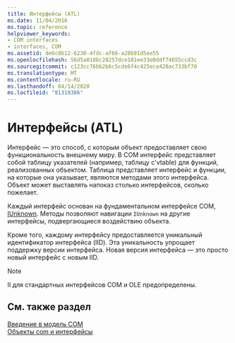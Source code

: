```yaml
---
title: Интерфейсы (ATL)
ms.date: 11/04/2016
ms.topic: reference
helpviewer_keywords:
- COM interfaces
- interfaces, COM
ms.assetid: de6c8b12-6230-4fdc-af66-a28b91d5ee55
ms.openlocfilehash: 56d5a010bc28257dce181ee33e0ddf74655ccd3c
ms.sourcegitcommit: c123cc76bb2b6c5cde6f4c425ece420ac733bf70
ms.translationtype: MT
ms.contentlocale: ru-RU
ms.lasthandoff: 04/14/2020
ms.locfileid: "81319386"
---
```

# <a name="interfaces-atl"></a>Интерфейсы (ATL)

Интерфейс — это способ, с которым объект предоставляет свою функциональность внешнему миру. В COM интерфейс представляет собой таблицу указателей (например, таблицу c'vtable) для функций, реализованных объектом. Таблица представляет интерфейс и функции, на которые она указывает, являются методами этого интерфейса. Объект может выставлять напоказ столько интерфейсов, сколько пожелает.

Каждый интерфейс основан на фундаментальном интерфейсе COM, [IUnknown](../atl/iunknown.md). Методы позволяют навигации `IUnknown` на другие интерфейсы, подвергающиеся воздействию объекта.

Кроме того, каждому интерфейсу предоставляется уникальный идентификатор интерфейса (IID). Эта уникальность упрощает поддержку версии интерфейса. Новая версия интерфейса — это просто новый интерфейс с новым IID.

> [!NOTE]
> II для стандартных интерфейсов COM и OLE предопределены.

## <a name="see-also"></a>См. также раздел

[Введение в модель COM](../atl/introduction-to-com.md)<br/>
[Объекты com и интерфейсы](/windows/win32/com/com-objects-and-interfaces)
